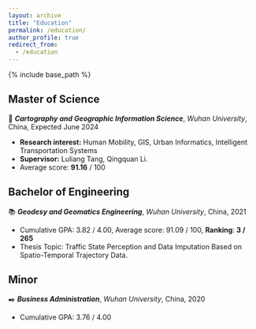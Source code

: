 ```yaml
---
layout: archive
title: "Education"
permalink: /education/
author_profile: true
redirect_from:
  - /education
---
```


{% include base_path %}

**Master of Science**
------
📝 ***Cartography and Geographic Information Science***, *Wuhan University*, China, Expected June 2024

  - **Research interest:** Human Mobility, GIS, Urban Informatics, Intelligent Transportation Systems
  - **Supervisor:** Luliang Tang, Qingquan Li.
  - Average score: **91.16** / 100

**Bachelor of Engineering**
------
📚 ***Geodesy and Geomatics Engineering***, *Wuhan University*, China, 2021

  - Cumulative GPA: 3.82 / 4.00, Average score: 91.09 / 100, **Ranking**: **3 / 265**
  - Thesis Topic: Traffic State Perception and Data Imputation Based on Spatio-Temporal Trajectory Data.

**Minor**
------
✒️ ***Business Administration***, *Wuhan University*, China, 2020

  - Cumulative GPA: 3.76 / 4.00
